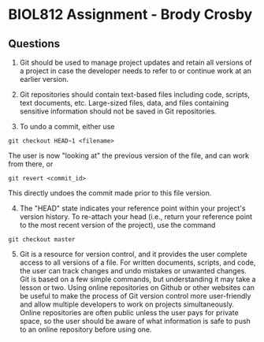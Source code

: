 # BIOL812 Assignment - Brody Crosby

## Questions

1. Git should be used to manage project updates and retain all versions of a project in case
the developer needs to refer to or continue work at an earlier version.


2. Git repositories should contain text-based files including code, scripts, text documents,
etc. Large-sized files, data, and files containing sensitive information should not be saved in
Git repositories.


3. To undo a commit, either use

```{}
git checkout HEAD~1 <filename>

```

The user is now "looking at" the previous version of the file, and can work from there, or

```{}
git revert <commit_id>
```

This directly undoes the commit made prior to this file version.


4. The "HEAD" state indicates your reference point within your project's version history. To
re-attach your head (i.e., return your reference point to the most recent version of the
project), use the command

```{}
git checkout master
```


5. Git is a resource for version control, and it provides the user complete access to all
versions of a file. For written documents, scripts, and code, the user can track changes and
undo mistakes or unwanted changes. Git is based on a few simple commands, but understanding it
may take a lesson or two. Using online repositories on Github or other websites can be useful
to make the process of Git version control more user-friendly and allow multiple developers to
work on projects simultaneously. Online repositories are often public unless the user pays for
private space, so the user should be aware of what information is safe to push to an online
repository before using one.


